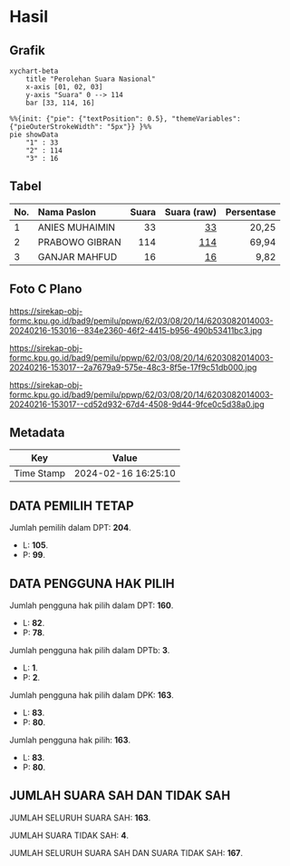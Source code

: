 # Hasil

## Grafik

```mermaid
xychart-beta
    title "Perolehan Suara Nasional"
    x-axis [01, 02, 03]
    y-axis "Suara" 0 --> 114
    bar [33, 114, 16]
```

```mermaid
%%{init: {"pie": {"textPosition": 0.5}, "themeVariables": {"pieOuterStrokeWidth": "5px"}} }%%
pie showData
    "1" : 33
    "2" : 114
    "3" : 16
```

## Tabel

| No. | Nama Paslon    | Suara | Suara (raw) | Persentase |
|:--- |:-------------- | -----:| -----------:| ----------:|
| 1   | ANIES MUHAIMIN | 33    | [33][p-1]   | 20,25      |
| 2   | PRABOWO GIBRAN | 114   | [114][p-2]  | 69,94      |
| 3   | GANJAR MAHFUD  | 16    | [16][p-3]   | 9,82       |


[p-1]: https://github.com/gigit-pemilu/pemilu-2024/blob/main/pilpres/hitung-suara/sub/62-kalimantan-tengah/sub/03-kapuas/sub/08-basarang/sub/2014-naning/sub/003-tps/sub/paslon-1.txt
[p-2]: https://github.com/gigit-pemilu/pemilu-2024/blob/main/pilpres/hitung-suara/sub/62-kalimantan-tengah/sub/03-kapuas/sub/08-basarang/sub/2014-naning/sub/003-tps/sub/paslon-2.txt
[p-3]: https://github.com/gigit-pemilu/pemilu-2024/blob/main/pilpres/hitung-suara/sub/62-kalimantan-tengah/sub/03-kapuas/sub/08-basarang/sub/2014-naning/sub/003-tps/sub/paslon-3.txt

## Foto C Plano

https://sirekap-obj-formc.kpu.go.id/bad9/pemilu/ppwp/62/03/08/20/14/6203082014003-20240216-153016--834e2360-46f2-4415-b956-490b53411bc3.jpg

https://sirekap-obj-formc.kpu.go.id/bad9/pemilu/ppwp/62/03/08/20/14/6203082014003-20240216-153017--2a7679a9-575e-48c3-8f5e-17f9c51db000.jpg

https://sirekap-obj-formc.kpu.go.id/bad9/pemilu/ppwp/62/03/08/20/14/6203082014003-20240216-153017--cd52d932-67d4-4508-9d44-9fce0c5d38a0.jpg


## Metadata

| Key        | Value               |
| ---------- | ------------------- |
| Time Stamp | 2024-02-16 16:25:10 |


## DATA PEMILIH TETAP

Jumlah pemilih dalam DPT: **204**.
 * L: **105**.
 * P: **99**.

## DATA PENGGUNA HAK PILIH

Jumlah pengguna hak pilih dalam DPT: **160**.
 * L: **82**.
 * P: **78**.

Jumlah pengguna hak pilih dalam DPTb: **3**.
 * L: **1**.
 * P: **2**.

Jumlah pengguna hak pilih dalam DPK: **163**.
 * L: **83**.
 * P: **80**.

Jumlah pengguna hak pilih: **163**.
 * L: **83**.
 * P: **80**.

## JUMLAH SUARA SAH DAN TIDAK SAH

JUMLAH SELURUH SUARA SAH: **163**.

JUMLAH SUARA TIDAK SAH: **4**.

JUMLAH SELURUH SUARA SAH DAN SUARA TIDAK SAH: **167**.


